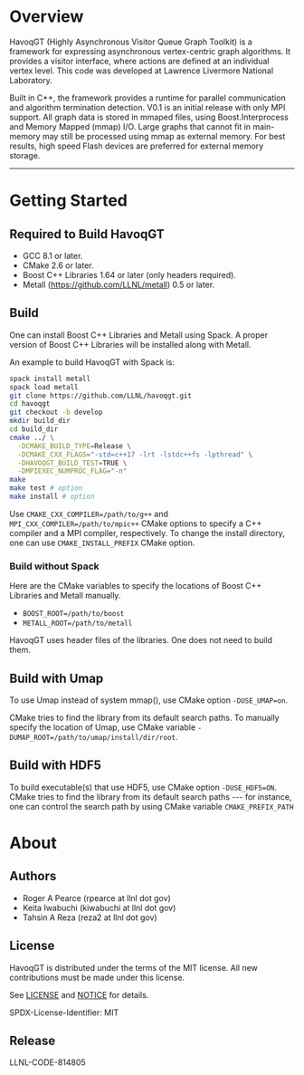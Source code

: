 # Overview

HavoqGT (Highly Asynchronous Visitor Queue Graph Toolkit) is a framework for
expressing asynchronous vertex-centric graph algorithms.  It provides a visitor
interface, where actions are defined at an individual vertex level.
This code was developed at Lawrence Livermore National Laboratory.

Built in C++, the framework provides a runtime for parallel communication and
algorithm termination detection.   V0.1 is an initial release with only MPI support.
All graph data is stored in mmaped files, using Boost.Interprocess and Memory 
Mapped (mmap) I/O.   Large graphs that cannot fit in main-memory may still be
processed using mmap as external memory.  For best results, high speed Flash 
devices are preferred for external memory storage.

--------------------------------------------------------------------------------
# Getting Started

## Required to Build HavoqGT

- GCC 8.1 or later.
- CMake 2.6 or later.
- Boost C++ Libraries 1.64 or later (only headers required).
- Metall (https://github.com/LLNL/metall) 0.5 or later.

## Build
One can install Boost C++ Libraries and Metall using Spack.
A proper version of Boost C++ Libraries will be installed along with Metall.

An example to build HavoqGT with Spack is:
```bash
spack install metall
spack load metall
git clone https://github.com/LLNL/havoqgt.git
cd havoqgt
git checkout -b develop
mkdir build_dir
cd build_dir
cmake ../ \
  -DCMAKE_BUILD_TYPE=Release \
  -DCMAKE_CXX_FLAGS="-std=c++17 -lrt -lstdc++fs -lpthread" \
  -DHAVOQGT_BUILD_TEST=TRUE \
  -DMPIEXEC_NUMPROC_FLAG="-n"
make
make test # option
make install # option
```

Use `CMAKE_CXX_COMPILER=/path/to/g++` and `MPI_CXX_COMPILER=/path/to/mpic++` CMake options to specify a C++ compiler and a MPI compiler, respectively.
To change the install directory, one can use `CMAKE_INSTALL_PREFIX` CMake option.


### Build without Spack

Here are the CMake variables to specify the locations of Boost C++ Libraries and Metall manually.
* `BOOST_ROOT=/path/to/boost`
* `METALL_ROOT=/path/to/metall`

HavoqGT uses header files of the libraries. One does not need to build them.


## Build with Umap

To use Umap instead of system mmap(), use CMake option `-DUSE_UMAP=on`.

CMake tries to find the library from its default search paths.
To manually specify the location of Umap, use CMake variable `-DUMAP_ROOT=/path/to/umap/install/dir/root`.


## Build with HDF5

To build executable(s) that use HDF5, use CMake option `-DUSE_HDF5=ON`.
CMake tries to find the library from its default search paths ---
for instance, one can control the search path by using CMake variable `CMAKE_PREFIX_PATH`


# About

## Authors

* Roger A Pearce (rpearce at llnl dot gov)
* Keita Iwabuchi (kiwabuchi at llnl dot gov)
* Tahsin A Reza (reza2 at llnl dot gov)

## License

HavoqGT is distributed under the terms of the MIT license.
All new contributions must be made under this license.

See [LICENSE](LICENSE) and [NOTICE](NOTICE) for details.

SPDX-License-Identifier: MIT

## Release

LLNL-CODE-814805
